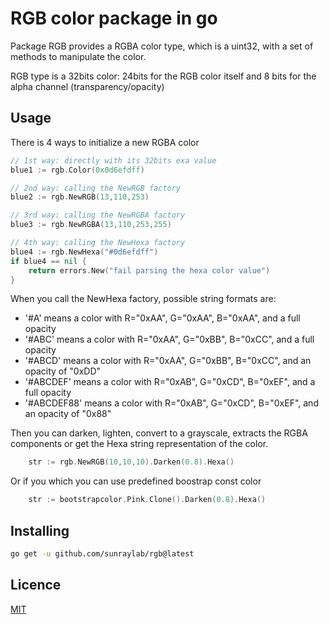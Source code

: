 # RGB color package in go

Package RGB provides a RGBA color type, which is a uint32, with a set of methods to manipulate the color.

RGB type is a 32bits color: 24bits for the RGB color itself and 8 bits for the alpha channel (transparency/opacity)

## Usage

There is 4 ways to initialize a new RGBA color

```go
// 1st way: directly with its 32bits exa value
blue1 := rgb.Color(0x0d6efdff)

// 2nd way: calling the NewRGB factory
blue2 := rgb.NewRGB(13,110,253)

// 3rd way: calling the NewRGBA factory
blue3 := rgb.NewRGBA(13,110,253,255)

// 4th way: calling the NewHexa factory
blue4 := rgb.NewHexa("#0d6efdff")
if blue4 == nil {
    return errors.New("fail parsing the hexa color value")
}
```	

When you call the NewHexa factory, possible string formats are:

- '#A' means a color with R="0xAA", G="0xAA", B="0xAA", and a full opacity
- '#ABC' means a color with R="0xAA", G="0xBB", B="0xCC", and a full opacity
- '#ABCD' means a color with R="0xAA", G="0xBB", B="0xCC", and an opacity of "0xDD"
- '#ABCDEF' means a color with R="0xAB", G="0xCD", B="0xEF", and a full opacity
- '#ABCDEF88' means a color with R="0xAB", G="0xCD", B="0xEF", and an opacity of "0x88"

Then you can darken, lighten, convert to a grayscale, extracts the RGBA components or get the Hexa string representation of the color.

```go
    str := rgb.NewRGB(10,10,10).Darken(0.8).Hexa()
```

Or if you which you can use predefined boostrap const color
```go
    str := bootstrapcolor.Pink.Clone().Darken(0.8).Hexa()
```

## Installing 

```bash
go get -u github.com/sunraylab/rgb@latest
```

## Licence

[MIT](LICENSE)